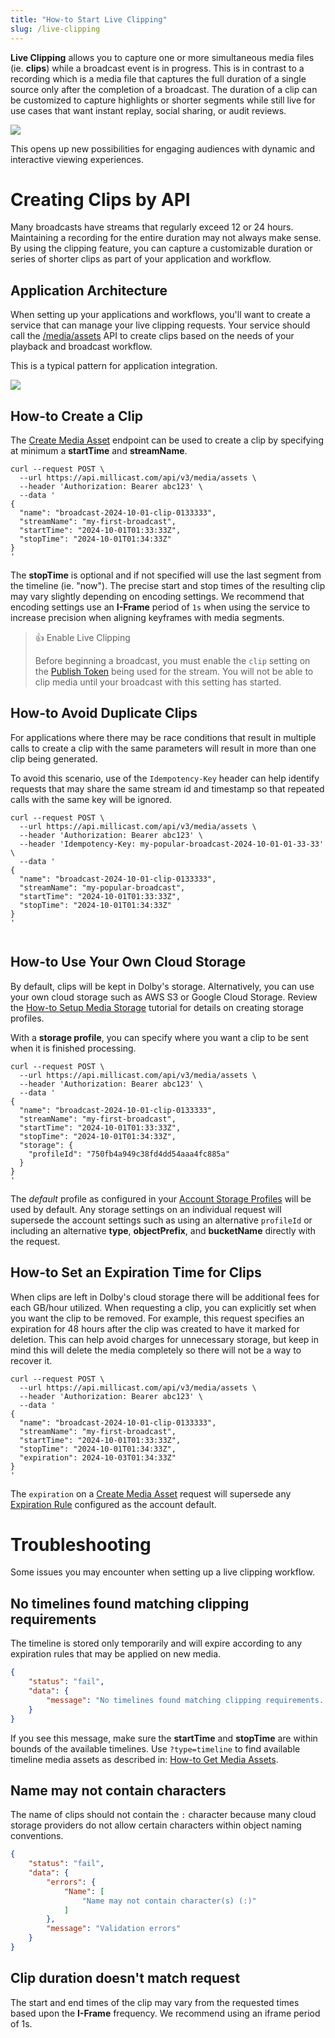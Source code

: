 ```yaml
---
title: "How-to Start Live Clipping"
slug: /live-clipping
---
```

**Live Clipping** allows you to capture one or more simultaneous media files (ie. **clips**) while a broadcast event is in progress. This is in contrast to a recording which is a media file that captures the full duration of a single source only after the completion of a broadcast. The duration of a clip can be customized to capture highlights or shorter segments while still live for use cases that want instant replay, social sharing, or audit reviews. 


![](../../assets/img/ac2eb6e3116ef7cdbf78a87b76207ab466689eec4f920c5cf77a38a3-live-clipping-overview.png)



This opens up new possibilities for engaging audiences with dynamic and interactive viewing experiences.

<PremiumAPICallout />

# Creating Clips by API

Many broadcasts have streams that regularly exceed 12 or 24 hours. Maintaining a recording for the entire duration may not always make sense. By using the clipping feature, you can capture a customizable duration or series of shorter clips as part of your application and workflow.

<GettingStartedRESTAPI />

## Application Architecture

When setting up your applications and workflows, you'll want to create a service that can manage your live clipping requests. Your service should call the [/media/assets](ref:media-assets) API to create clips based on the needs of your playback and broadcast workflow. 

This is a typical pattern for application integration.


![](../../assets/img/602a7d00dfd276b5f220021220a55eaebea6cb8f4692c6fd606a63e8-live-clipping-app-architecture.png)



## How-to Create a Clip

The [Create Media Asset](ref:media-assets-post) endpoint can be used to create a clip by specifying at minimum a **startTime** and **streamName**. 

```curl
curl --request POST \
  --url https://api.millicast.com/api/v3/media/assets \
  --header 'Authorization: Bearer abc123' \  
  --data '
{
  "name": "broadcast-2024-10-01-clip-0133333",
  "streamName": "my-first-broadcast",
  "startTime": "2024-10-01T01:33:33Z",
  "stopTime": "2024-10-01T01:34:33Z"
}
'
```

The **stopTime** is optional and if not specified will use the last segment from the timeline (ie. "now"). The precise start and stop times of the resulting clip may vary slightly depending on encoding settings. We recommend that encoding settings use an **I-Frame** period of `1s` when using the service to increase precision when aligning keyframes with media segments.

> 👍 Enable Live Clipping
> 
> Before beginning a broadcast, you must enable the `clip` setting on the [Publish Token](/millicast/streaming-dashboard/managing-your-tokens.md) being used for the stream. You will not be able to clip media until your broadcast with this setting has started.

## How-to Avoid Duplicate Clips

For applications where there may be race conditions that result in multiple calls to create a clip with the same parameters will result in more than one clip being generated.

To avoid this scenario, use of the `Idempotency-Key` header can help identify requests that may share the same stream id and timestamp so that repeated calls with the same key will be ignored.

```curl
curl --request POST \
  --url https://api.millicast.com/api/v3/media/assets \
  --header 'Authorization: Bearer abc123' \  
  --header 'Idempotency-Key: my-popular-broadcast-2024-10-01-01-33-33' \
  --data '
{
  "name": "broadcast-2024-10-01-clip-0133333",
  "streamName": "my-popular-broadcast",
  "startTime": "2024-10-01T01:33:33Z",
  "stopTime": "2024-10-01T01:34:33Z"
}
'


```

## How-to Use Your Own Cloud Storage

By default, clips will be kept in Dolby's storage. Alternatively, you can use your own cloud storage such as AWS S3 or Google Cloud Storage. Review the [How-to Setup Media Storage](/millicast/distribution/stream-recordings/how-to-setup-media-storage.md) tutorial for details on creating storage profiles. 

With a **storage profile**, you can specify where you want a clip to be sent when it is finished processing.

```curl
curl --request POST \
  --url https://api.millicast.com/api/v3/media/assets \
  --header 'Authorization: Bearer abc123' \
  --data '
{
  "name": "broadcast-2024-10-01-clip-0133333",
  "streamName": "my-first-broadcast",
  "startTime": "2024-10-01T01:33:33Z",
  "stopTime": "2024-10-01T01:34:33Z",
  "storage": {
    "profileId": "750fb4a949c38fd4dd54aaa4fc885a"
  }
}
'
```

The _default_ profile as configured in your [Account Storage Profiles](ref:account-media-storage-get) will be used by default. Any storage settings on an individual request will supersede the account settings such as using an alternative `profileId` or including an alternative **type**, **objectPrefix**, and **bucketName** directly with the request.

## How-to Set an Expiration Time for Clips

When clips are left in Dolby's cloud storage there will be additional fees for each GB/hour utilized. When requesting a clip, you can explicitly set when you want the clip to be removed. For example, this request specifies an expiration for 48 hours after the clip was created to have it marked for deletion. This can help avoid charges for unnecessary storage, but keep in mind this will delete the media completely so there will not be a way to recover it.

```curl
curl --request POST \
  --url https://api.millicast.com/api/v3/media/assets \
  --header 'Authorization: Bearer abc123' \  
  --data '
{
  "name": "broadcast-2024-10-01-clip-0133333",
  "streamName": "my-first-broadcast",
  "startTime": "2024-10-01T01:33:33Z",
  "stopTime": "2024-10-01T01:34:33Z",
  "expiration": 2024-10-03T01:34:33Z"
}
'
```

The `expiration` on a [Create Media Asset](ref:media-assets-post) request will supersede any [Expiration Rule](ref:account-media-expiration-get) configured as the account default.

# Troubleshooting

Some issues you may encounter when setting up a live clipping workflow.

## No timelines found matching clipping requirements

The timeline is stored only temporarily and will expire according to any expiration rules that may be applied on new media. 

```json
{
    "status": "fail",
    "data": {
        "message": "No timelines found matching clipping requirements. Ensure clipping is enabled on token and Timeline(s) with specified conditions exist."
    }
}
```

If you see this message, make sure the **startTime** and **stopTime** are within bounds of the available timelines. Use `?type=timeline` to find available timeline media assets as described in: [How-to Get Media Assets](/millicast/distribution/stream-recordings/how-to-get-media-assets.md).

## Name may not contain characters

The name of clips should not contain the `:` character because many cloud storage providers do not allow certain characters within object naming conventions.

```json
{
    "status": "fail",
    "data": {
        "errors": {
            "Name": [
                "Name may not contain character(s) (:)"
            ]
        },
        "message": "Validation errors"
    }
}
```

## Clip duration doesn't match request

The start and end times of the clip may vary from the requested times based upon the **I-Frame** frequency. We recommend using an iframe period of 1s.
